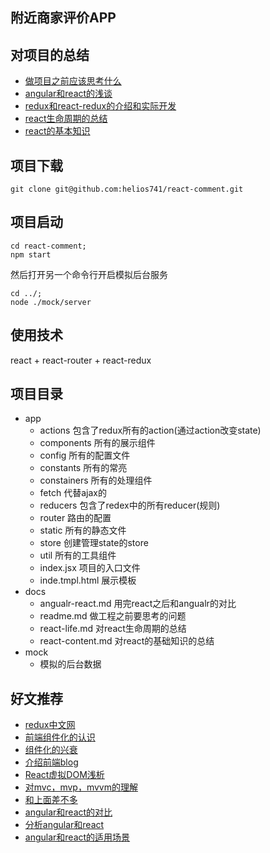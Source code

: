 ## 附近商家评价APP

## 对项目的总结

- [做项目之前应该思考什么](https://github.com/helios741/react-comment/tree/master/docs)
- [angular和react的浅谈](https://github.com/helios741/react-comment/blob/master/docs/angualr-react.md)
- [redux和react-redux的介绍和实际开发](https://github.com/helios741/react-comment/blob/master/docs/understandRedux.md)
- [react生命周期的总结](https://github.com/helios741/react-comment/blob/master/docs/react-life.md)
- [react的基本知识](https://github.com/helios741/react-comment/blob/master/docs/react-content.md)

## 项目下载

```
git clone git@github.com:helios741/react-comment.git
```

## 项目启动

```
cd react-comment;
npm start
```
然后打开另一个命令行开启模拟后台服务

```
cd ../;
node ./mock/server
```



## 使用技术
react + react-router + react-redux

## 项目目录

- app
	+ actions 包含了redux所有的action(通过action改变state)
	+ components 所有的展示组件
	+ config 所有的配置文件
	+ constants 所有的常亮
	+ constainers 所有的处理组件 
	+ fetch 代替ajax的
	+ reducers 包含了redex中的所有reducer(规则)
	+ router 路由的配置
	+ static 所有的静态文件
	+ store 创建管理state的store
	+ util 所有的工具组件
	+ index.jsx 项目的入口文件
	+ inde.tmpl.html 展示模板
- docs
	+ angualr-react.md 用完react之后和angualr的对比
	+ readme.md  做工程之前要思考的问题
	+ react-life.md 对react生命周期的总结
	+ react-content.md 对react的基础知识的总结
- mock 
	+ 模拟的后台数据

## 好文推荐
- [redux中文网](http://cn.redux.js.org/)
- [前端组件化的认识](http://chping.website/2016/11/04/%E5%89%8D%E7%AB%AF%E7%BB%84%E4%BB%B6%E5%8C%96%E7%9A%84%E8%AE%A4%E8%AF%86前端组件化的认识/)
- [组件化的兴衰](https://github.com/xufei/blog/issues/3)
- [介绍前端blog](https://github.com/chping2125/blog)
- [React虚拟DOM浅析](http://www.alloyteam.com/2015/10/react-virtual-analysis-of-the-dom/)
- [对mvc，mvp，mvvm的理解](https://www.zhihu.com/question/20148405)
- [和上面差不多](http://www.cnblogs.com/indream/p/3602348.html)
- [angular和react的对比](http://www.reqianduan.com/3003.html)
- [分析angular和react](http://www.alloyteam.com/2015/05/关于angular和react/)
- [angular和react的适用场景](https://www.zhihu.com/question/23444167)